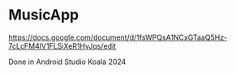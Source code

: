 # MusicApp
https://docs.google.com/document/d/1fsWPQsA1NCxGTaaQ5Hz-7cLcFM4IV1FLSiXeR1HyJqs/edit

Done in Android Studio Koala 2024
